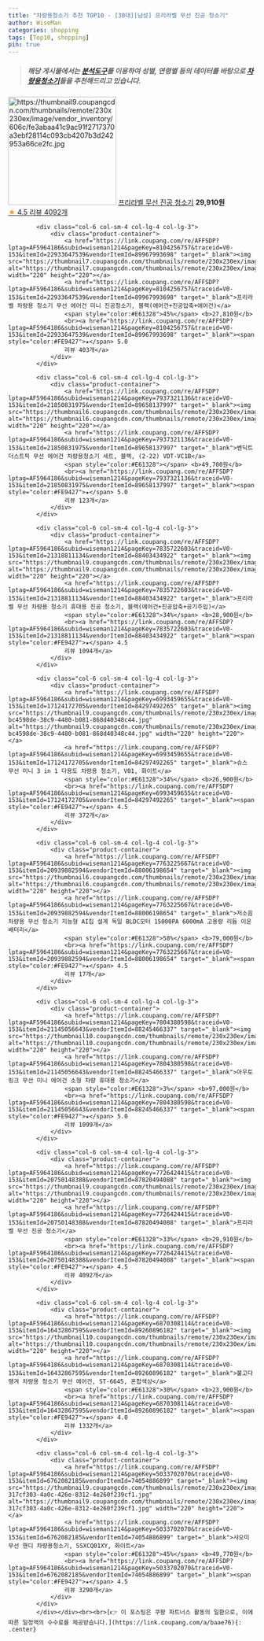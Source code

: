```yaml
---
title: "차량용청소기 추천 TOP10 - [30대][남성] 프리라벨 무선 진공 청소기"
author: WiseMan
categories: shopping
tags: [Top10, shopping]
pin: true
---
```


> ##### 해당 게시물에서는 [**분석도구**](https://itemscout.io/)를 이용하여 **성별**, **연령별** 등의 데이터를 바탕으로 [**차량용청소기**](https://link.coupang.com/a/baae76)들을 추천해드리고 있습니다.
<div class="container"><div class="row">
            <div class="col-6 col-sm-4 col-lg-4 col-lg-3">
                <div class="product-container">
                    <a href="https://link.coupang.com/re/AFFSDP?lptag=AF5964186&subid=wiseman1214&pageKey=7726424415&traceid=V0-153&itemId=20750148388&vendorItemId=87820494088" target="_blank"><img src="https://thumbnail9.coupangcdn.com/thumbnails/remote/230x230ex/image/vendor_inventory/606c/fe3abaa41c9ac91f2717370a3ebf28114c093cb4207b3d242953a66ce2fc.jpg" alt="https://thumbnail9.coupangcdn.com/thumbnails/remote/230x230ex/image/vendor_inventory/606c/fe3abaa41c9ac91f2717370a3ebf28114c093cb4207b3d242953a66ce2fc.jpg" width="220" height="220"></a>
                    <a href="https://link.coupang.com/re/AFFSDP?lptag=AF5964186&subid=wiseman1214&pageKey=7726424415&traceid=V0-153&itemId=20750148388&vendorItemId=87820494088" target="_blank">프리라벨 무선 진공 청소기</a>
                    <span style="color:#E61328"></span> <b>29,910원</b>
                    <br><a href="https://link.coupang.com/re/AFFSDP?lptag=AF5964186&subid=wiseman1214&pageKey=7726424415&traceid=V0-153&itemId=20750148388&vendorItemId=87820494088" target="_blank"><span style="color:#FE9427">★</span> 4.5
                    리뷰 4092개</a>
                </div>
            </div>
            
            <div class="col-6 col-sm-4 col-lg-4 col-lg-3">
                <div class="product-container">
                    <a href="https://link.coupang.com/re/AFFSDP?lptag=AF5964186&subid=wiseman1214&pageKey=8104256757&traceid=V0-153&itemId=22933647539&vendorItemId=89967993698" target="_blank"><img src="https://thumbnail7.coupangcdn.com/thumbnails/remote/230x230ex/image/vendor_inventory/1059/827bb2c273e5ad45c225a36ec66a825995705eed1a7c1eb60fabecedf243.jpg" alt="https://thumbnail7.coupangcdn.com/thumbnails/remote/230x230ex/image/vendor_inventory/1059/827bb2c273e5ad45c225a36ec66a825995705eed1a7c1eb60fabecedf243.jpg" width="220" height="220"></a>
                    <a href="https://link.coupang.com/re/AFFSDP?lptag=AF5964186&subid=wiseman1214&pageKey=8104256757&traceid=V0-153&itemId=22933647539&vendorItemId=89967993698" target="_blank">프리라벨 차량용 청소기 무선 에어건 미니 진공청소기, 블랙(에어건+진공압축+에어건)</a>
                    <span style="color:#E61328">45%</span> <b>27,810원</b>
                    <br><a href="https://link.coupang.com/re/AFFSDP?lptag=AF5964186&subid=wiseman1214&pageKey=8104256757&traceid=V0-153&itemId=22933647539&vendorItemId=89967993698" target="_blank"><span style="color:#FE9427">★</span> 5.0
                    리뷰 403개</a>
                </div>
            </div>
            
            <div class="col-6 col-sm-4 col-lg-4 col-lg-3">
                <div class="product-container">
                    <a href="https://link.coupang.com/re/AFFSDP?lptag=AF5964186&subid=wiseman1214&pageKey=7937321136&traceid=V0-153&itemId=21850831975&vendorItemId=89658137997" target="_blank"><img src="https://thumbnail6.coupangcdn.com/thumbnails/remote/230x230ex/image/0820_amir_esrgan_inf80k_batch_2_max3k/9b9b/7bb034683ada2d720ec2a5469d6930d0cdeef54cfefbf2d90357e6bb6d6c.jpg" alt="https://thumbnail6.coupangcdn.com/thumbnails/remote/230x230ex/image/0820_amir_esrgan_inf80k_batch_2_max3k/9b9b/7bb034683ada2d720ec2a5469d6930d0cdeef54cfefbf2d90357e6bb6d6c.jpg" width="220" height="220"></a>
                    <a href="https://link.coupang.com/re/AFFSDP?lptag=AF5964186&subid=wiseman1214&pageKey=7937321136&traceid=V0-153&itemId=21850831975&vendorItemId=89658137997" target="_blank">벤딕트 더스트픽 무선 에어건 차량용청소기 세트, 블랙, (2-22) VDT-VC1B</a>
                    <span style="color:#E61328"></span> <b>49,700원</b>
                    <br><a href="https://link.coupang.com/re/AFFSDP?lptag=AF5964186&subid=wiseman1214&pageKey=7937321136&traceid=V0-153&itemId=21850831975&vendorItemId=89658137997" target="_blank"><span style="color:#FE9427">★</span> 5.0
                    리뷰 123개</a>
                </div>
            </div>
            
            <div class="col-6 col-sm-4 col-lg-4 col-lg-3">
                <div class="product-container">
                    <a href="https://link.coupang.com/re/AFFSDP?lptag=AF5964186&subid=wiseman1214&pageKey=7835722603&traceid=V0-153&itemId=21318811134&vendorItemId=88403434922" target="_blank"><img src="https://thumbnail9.coupangcdn.com/thumbnails/remote/230x230ex/image/0820_amir_esrgan_inf80k_batch_0_max3k/de43/be2b8bcc5498fd7135c36ac1536a21743f8cb3ad5ad6b2075b4d4e4859b7.jpg" alt="https://thumbnail9.coupangcdn.com/thumbnails/remote/230x230ex/image/0820_amir_esrgan_inf80k_batch_0_max3k/de43/be2b8bcc5498fd7135c36ac1536a21743f8cb3ad5ad6b2075b4d4e4859b7.jpg" width="220" height="220"></a>
                    <a href="https://link.coupang.com/re/AFFSDP?lptag=AF5964186&subid=wiseman1214&pageKey=7835722603&traceid=V0-153&itemId=21318811134&vendorItemId=88403434922" target="_blank">프리라벨 무선 차량용 청소기 휴대용 진공 청소기, 블랙(에어건+진공압축+공기주입)</a>
                    <span style="color:#E61328">34%</span> <b>28,900원</b>
                    <br><a href="https://link.coupang.com/re/AFFSDP?lptag=AF5964186&subid=wiseman1214&pageKey=7835722603&traceid=V0-153&itemId=21318811134&vendorItemId=88403434922" target="_blank"><span style="color:#FE9427">★</span> 4.5
                    리뷰 1094개</a>
                </div>
            </div>
            
            <div class="col-6 col-sm-4 col-lg-4 col-lg-3">
                <div class="product-container">
                    <a href="https://link.coupang.com/re/AFFSDP?lptag=AF5964186&subid=wiseman1214&pageKey=6993459655&traceid=V0-153&itemId=17124172705&vendorItemId=84297492265" target="_blank"><img src="https://thumbnail9.coupangcdn.com/thumbnails/remote/230x230ex/image/retail/images/4530055947070738-bc4598de-38c9-4480-b081-868d40348c44.jpg" alt="https://thumbnail9.coupangcdn.com/thumbnails/remote/230x230ex/image/retail/images/4530055947070738-bc4598de-38c9-4480-b081-868d40348c44.jpg" width="220" height="220"></a>
                    <a href="https://link.coupang.com/re/AFFSDP?lptag=AF5964186&subid=wiseman1214&pageKey=6993459655&traceid=V0-153&itemId=17124172705&vendorItemId=84297492265" target="_blank">슈스 무선 미니 3 in 1 다용도 차량용 청소기, V01, 화이트</a>
                    <span style="color:#E61328">34%</span> <b>26,900원</b>
                    <br><a href="https://link.coupang.com/re/AFFSDP?lptag=AF5964186&subid=wiseman1214&pageKey=6993459655&traceid=V0-153&itemId=17124172705&vendorItemId=84297492265" target="_blank"><span style="color:#FE9427">★</span> 4.5
                    리뷰 372개</a>
                </div>
            </div>
            
            <div class="col-6 col-sm-4 col-lg-4 col-lg-3">
                <div class="product-container">
                    <a href="https://link.coupang.com/re/AFFSDP?lptag=AF5964186&subid=wiseman1214&pageKey=7763225667&traceid=V0-153&itemId=20939882594&vendorItemId=88006198654" target="_blank"><img src="https://thumbnail6.coupangcdn.com/thumbnails/remote/230x230ex/image/vendor_inventory/cbbb/0d8dd33345b5dfbbf29bc055989404622bdaee80ae6b0447e47046305002.png" alt="https://thumbnail6.coupangcdn.com/thumbnails/remote/230x230ex/image/vendor_inventory/cbbb/0d8dd33345b5dfbbf29bc055989404622bdaee80ae6b0447e47046305002.png" width="220" height="220"></a>
                    <a href="https://link.coupang.com/re/AFFSDP?lptag=AF5964186&subid=wiseman1214&pageKey=7763225667&traceid=V0-153&itemId=20939882594&vendorItemId=88006198654" target="_blank">저소음 차량용 무선 청소기 지능형 AI칩 설계 독일 BLDC모터 15000PA 6000mA 고용량 리듐 이온 배터리</a>
                    <span style="color:#E61328">58%</span> <b>79,000원</b>
                    <br><a href="https://link.coupang.com/re/AFFSDP?lptag=AF5964186&subid=wiseman1214&pageKey=7763225667&traceid=V0-153&itemId=20939882594&vendorItemId=88006198654" target="_blank"><span style="color:#FE9427">★</span> 4.5
                    리뷰 17개</a>
                </div>
            </div>
            
            <div class="col-6 col-sm-4 col-lg-4 col-lg-3">
                <div class="product-container">
                    <a href="https://link.coupang.com/re/AFFSDP?lptag=AF5964186&subid=wiseman1214&pageKey=7804380598&traceid=V0-153&itemId=21145056643&vendorItemId=88245466337" target="_blank"><img src="https://thumbnail10.coupangcdn.com/thumbnails/remote/230x230ex/image/0820_amir_esrgan_inf80k_batch_3_max3k/a953/9851f3a5f049e02fc0863347c9fbb987e4806a43a820a5655a0175bef5f8.jpg" alt="https://thumbnail10.coupangcdn.com/thumbnails/remote/230x230ex/image/0820_amir_esrgan_inf80k_batch_3_max3k/a953/9851f3a5f049e02fc0863347c9fbb987e4806a43a820a5655a0175bef5f8.jpg" width="220" height="220"></a>
                    <a href="https://link.coupang.com/re/AFFSDP?lptag=AF5964186&subid=wiseman1214&pageKey=7804380598&traceid=V0-153&itemId=21145056643&vendorItemId=88245466337" target="_blank">아우토링크 무선 미니 에어건 소형 차량 휴대용 청소기</a>
                    <span style="color:#E61328">3%</span> <b>97,000원</b>
                    <br><a href="https://link.coupang.com/re/AFFSDP?lptag=AF5964186&subid=wiseman1214&pageKey=7804380598&traceid=V0-153&itemId=21145056643&vendorItemId=88245466337" target="_blank"><span style="color:#FE9427">★</span> 5.0
                    리뷰 1099개</a>
                </div>
            </div>
            
            <div class="col-6 col-sm-4 col-lg-4 col-lg-3">
                <div class="product-container">
                    <a href="https://link.coupang.com/re/AFFSDP?lptag=AF5964186&subid=wiseman1214&pageKey=7726424415&traceid=V0-153&itemId=20750148388&vendorItemId=87820494088" target="_blank"><img src="https://thumbnail9.coupangcdn.com/thumbnails/remote/230x230ex/image/vendor_inventory/606c/fe3abaa41c9ac91f2717370a3ebf28114c093cb4207b3d242953a66ce2fc.jpg" alt="https://thumbnail9.coupangcdn.com/thumbnails/remote/230x230ex/image/vendor_inventory/606c/fe3abaa41c9ac91f2717370a3ebf28114c093cb4207b3d242953a66ce2fc.jpg" width="220" height="220"></a>
                    <a href="https://link.coupang.com/re/AFFSDP?lptag=AF5964186&subid=wiseman1214&pageKey=7726424415&traceid=V0-153&itemId=20750148388&vendorItemId=87820494088" target="_blank">프리라벨 무선 진공 청소기</a>
                    <span style="color:#E61328">33%</span> <b>29,910원</b>
                    <br><a href="https://link.coupang.com/re/AFFSDP?lptag=AF5964186&subid=wiseman1214&pageKey=7726424415&traceid=V0-153&itemId=20750148388&vendorItemId=87820494088" target="_blank"><span style="color:#FE9427">★</span> 4.5
                    리뷰 4092개</a>
                </div>
            </div>
            
            <div class="col-6 col-sm-4 col-lg-4 col-lg-3">
                <div class="product-container">
                    <a href="https://link.coupang.com/re/AFFSDP?lptag=AF5964186&subid=wiseman1214&pageKey=6870308114&traceid=V0-153&itemId=16432867595&vendorItemId=89260896182" target="_blank"><img src="https://thumbnail10.coupangcdn.com/thumbnails/remote/230x230ex/image/vendor_inventory/5d3b/f805e896387f04555fc40f069ba0fddff976c0b4fbc521dc466137a25300.jpg" alt="https://thumbnail10.coupangcdn.com/thumbnails/remote/230x230ex/image/vendor_inventory/5d3b/f805e896387f04555fc40f069ba0fddff976c0b4fbc521dc466137a25300.jpg" width="220" height="220"></a>
                    <a href="https://link.coupang.com/re/AFFSDP?lptag=AF5964186&subid=wiseman1214&pageKey=6870308114&traceid=V0-153&itemId=16432867595&vendorItemId=89260896182" target="_blank">불고다땡겨 차량용 청소기 무선 에어건, ST-6645, 혼합색상</a>
                    <span style="color:#E61328">30%</span> <b>23,900원</b>
                    <br><a href="https://link.coupang.com/re/AFFSDP?lptag=AF5964186&subid=wiseman1214&pageKey=6870308114&traceid=V0-153&itemId=16432867595&vendorItemId=89260896182" target="_blank"><span style="color:#FE9427">★</span> 4.0
                    리뷰 1332개</a>
                </div>
            </div>
            
            <div class="col-6 col-sm-4 col-lg-4 col-lg-3">
                <div class="product-container">
                    <a href="https://link.coupang.com/re/AFFSDP?lptag=AF5964186&subid=wiseman1214&pageKey=5033702070&traceid=V0-153&itemId=6762082185&vendorItemId=74054886899" target="_blank"><img src="https://thumbnail9.coupangcdn.com/thumbnails/remote/230x230ex/image/retail/images/9512935235056120-317cf303-4a0c-426e-8312-4e260f239cf1.jpg" alt="https://thumbnail9.coupangcdn.com/thumbnails/remote/230x230ex/image/retail/images/9512935235056120-317cf303-4a0c-426e-8312-4e260f239cf1.jpg" width="220" height="220"></a>
                    <a href="https://link.coupang.com/re/AFFSDP?lptag=AF5964186&subid=wiseman1214&pageKey=5033702070&traceid=V0-153&itemId=6762082185&vendorItemId=74054886899" target="_blank">샤오미 무선 핸디 차량용청소기, SSXCQ01XY, 화이트</a>
                    <span style="color:#E61328">45%</span> <b>49,770원</b>
                    <br><a href="https://link.coupang.com/re/AFFSDP?lptag=AF5964186&subid=wiseman1214&pageKey=5033702070&traceid=V0-153&itemId=6762082185&vendorItemId=74054886899" target="_blank"><span style="color:#FE9427">★</span> 4.5
                    리뷰 3290개</a>
                </div>
            </div>
            </div></div><br><br>[👉 이 포스팅은 쿠팡 파트너스 활동의 일환으로, 이에 따른 일정액의 수수료를 제공받습니다.](https://link.coupang.com/a/baae76){: .center}